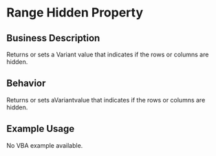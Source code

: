 # Range Hidden Property

## Business Description
Returns or sets a Variant value that indicates if the rows or columns are hidden.

## Behavior
Returns or sets aVariantvalue that indicates if the rows or columns are hidden.

## Example Usage
No VBA example available.